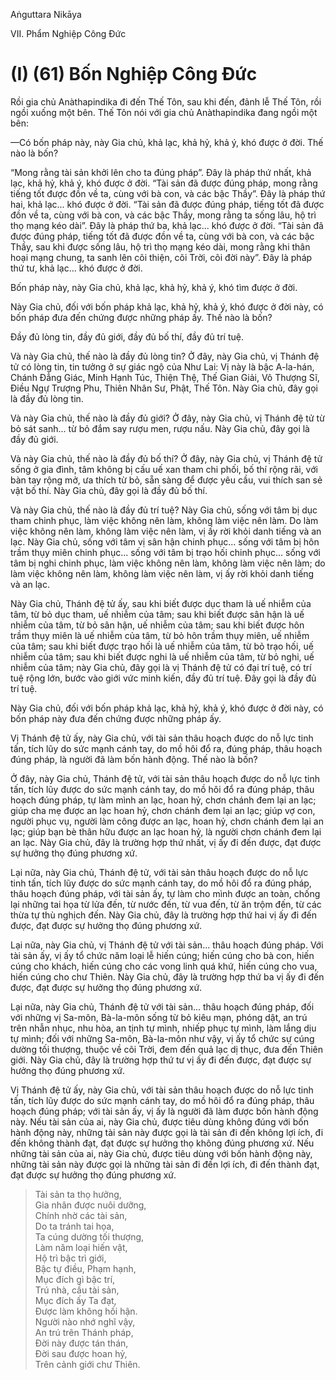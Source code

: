 Aṅguttara Nikāya

VII. Phẩm Nghiệp Công Ðức

# (I) (61) Bốn Nghiệp Công Ðức

Rồi gia chủ Anàthapindika đi đến Thế Tôn, sau khi đến, đảnh lễ Thế Tôn, rồi ngồi xuống một bên. Thế Tôn nói với gia chủ Anàthapindika đang ngồi một bên:

—Có bốn pháp này, này Gia chủ, khả lạc, khả hỷ, khả ý, khó được ở đời. Thế nào là bốn?

“Mong rằng tài sản khởi lên cho ta đúng pháp”. Ðây là pháp thứ nhất, khả lạc, khả hỷ, khả ý, khó được ở đời. “Tài sản đã được đúng pháp, mong rằng tiếng tốt được đồn về ta, cùng với bà con, và các bậc Thầy”. Ðây là pháp thứ hai, khả lạc... khó được ở đời. “Tài sản đã được đúng pháp, tiếng tốt đã được đồn về ta, cùng với bà con, và các bậc Thầy, mong rằng ta sống lâu, hộ trì thọ mạng kéo dài”. Ðây là pháp thứ ba, khả lạc... khó được ở đời. “Tài sản đã được đúng pháp, tiếng tốt đã được đồn về ta, cùng với bà con, và các bậc Thầy, sau khi được sống lâu, hộ trì thọ mạng kéo dài, mong rằng khi thân hoại mạng chung, ta sanh lên cõi thiện, cõi Trời, cõi đời này”. Ðây là pháp thứ tư, khả lạc... khó được ở đời.

Bốn pháp này, này Gia chủ, khả lạc, khả hỷ, khả ý, khó tìm được ở đời.

Này Gia chủ, đối với bốn pháp khả lạc, khả hỷ, khả ý, khó được ở đời này, có bốn pháp đưa đến chứng được những pháp ấy. Thế nào là bốn?

Ðầy đủ lòng tin, đầy đủ giới, đầy đủ bố thí, đầy đủ trí tuệ.

Và này Gia chủ, thế nào là đầy đủ lòng tin? Ở đây, này Gia chủ, vị Thánh đệ tử có lòng tin, tin tưởng ở sự giác ngộ của Như Lai: Vị này là bậc A-la-hán, Chánh Ðẳng Giác, Minh Hạnh Túc, Thiện Thệ, Thế Gian Giải, Vô Thượng Sĩ, Ðiều Ngự Trượng Phu, Thiên Nhân Sư, Phật, Thế Tôn. Này Gia chủ, đây gọi là đầy đủ lòng tin.

Và này Gia chủ, thế nào là đầy đủ giới? Ở đây, này Gia chủ, vị Thánh đệ tử từ bỏ sát sanh... từ bỏ đắm say rượu men, rượu nấu. Này Gia chủ, đây gọi là đầy đủ giới.

Và này Gia chủ, thế nào là đầy đủ bố thí? Ở đây, này Gia chủ, vị Thánh đệ tử sống ở gia đình, tâm không bị cấu uế xan tham chi phối, bố thí rộng rãi, với bàn tay rộng mở, ưa thích từ bỏ, sẵn sàng để được yêu cầu, vui thích san sẻ vật bố thí. Này Gia chủ, đây gọi là đầy đủ bố thí.

Và này Gia chủ, thế nào là đầy đủ trí tuệ? Này Gia chủ, sống với tâm bị dục tham chinh phục, làm việc không nên làm, không làm việc nên làm. Do làm việc không nên làm, không làm việc nên làm, vị ấy rời khỏi danh tiếng và an lạc. Này Gia chủ, sống với tâm vị sân hận chinh phục... sống với tâm bị hôn trầm thụy miên chinh phục... sống với tâm bị trạo hối chinh phục... sống với tâm bị nghi chinh phục, làm việc không nên làm, không làm việc nên làm; do làm việc không nên làm, không làm việc nên làm, vị ấy rời khỏi danh tiếng và an lạc.

Này Gia chủ, Thánh đệ tử ấy, sau khi biết được dục tham là uế nhiễm của tâm, từ bỏ dục tham, uế nhiễm của tâm; sau khi biết được sân hận là uế nhiễm của tâm, từ bỏ sân hận, uế nhiễm của tâm; sau khi biết được hôn trầm thụy miên là uế nhiễm của tâm, từ bỏ hôn trầm thụy miên, uế nhiễm của tâm; sau khi biết được trạo hối là uế nhiễm của tâm, từ bỏ trạo hối, uế nhiễm của tâm; sau khi biết được nghi là uế nhiễm của tâm, từ bỏ nghi, uế nhiễm của tâm; này Gia chủ, đây gọi là vị Thánh đệ tử có đại trí tuệ, có trí tuệ rộng lớn, bước vào giới vức minh kiến, đầy đủ trí tuệ. Ðây gọi là đầy đủ trí tuệ.

Này Gia chủ, đối với bốn pháp khả lạc, khả hỷ, khả ý, khó được ở đời này, có bốn pháp này đưa đến chứng được những pháp ấy.

Vị Thánh đệ tử ấy, này Gia chủ, với tài sản thâu hoạch được do nỗ lực tinh tấn, tích lũy do sức mạnh cánh tay, do mồ hôi đổ ra, đúng pháp, thâu hoạch đúng pháp, là người đã làm bốn hành động. Thế nào là bốn?

Ở đây, này Gia chủ, Thánh đệ tử, với tài sản thâu hoạch được do nỗ lực tinh tấn, tích lũy được do sức mạnh cánh tay, do mồ hôi đổ ra đúng pháp, thâu hoạch đúng pháp, tự làm mình an lạc, hoan hỷ, chơn chánh đem lại an lạc; giúp cha mẹ được an lạc hoan hỷ, chơn chánh đem lại an lạc; giúp vợ con, người phục vụ, người làm công được an lạc, hoan hỷ, chơn chánh đem lại an lạc; giúp bạn bè thân hữu được an lạc hoan hỷ, là người chơn chánh đem lại an lạc. Này Gia chủ, đây là trường hợp thứ nhất, vị ấy đi đến được, đạt được sự hưởng thọ đúng phương xứ.

Lại nữa, này Gia chủ, Thánh đệ tử, với tài sản thâu hoạch được do nỗ lực tinh tấn, tích lũy được do sức mạnh cánh tay, do mồ hôi đổ ra đúng pháp, thâu hoạch đúng pháp, với tài sản ấy, tự làm cho mình được an toàn, chống lại những tai họa từ lửa đến, từ nước đến, từ vua đến, từ ăn trộm đến, từ các thừa tự thù nghịch đến. Này Gia chủ, đây là trường hợp thứ hai vị ấy đi đến được, đạt được sự hưởng thọ đúng phương xứ.

Lại nữa, này Gia chủ, vị Thánh đệ tử với tài sản... thâu hoạch đúng pháp. Với tài sản ấy, vị ấy tổ chức năm loại lễ hiến cúng; hiến cúng cho bà con, hiến cúng cho khách, hiến cúng cho các vong linh quá khứ, hiến cúng cho vua, hiến cúng cho chư Thiên. Này Gia chủ, đây là trường hợp thứ ba vị ấy đi đến được, đạt được sự hưởng thọ đúng phương xứ.

Lại nữa, này Gia chủ, Thánh đệ tử với tài sản... thâu hoạch đúng pháp, đối với những vị Sa-môn, Bà-la-môn sống từ bỏ kiêu mạn, phóng dật, an trú trên nhẫn nhục, nhu hòa, an tịnh tự mình, nhiếp phục tự mình, làm lắng dịu tự mình; đối với những Sa-môn, Bà-la-môn như vậy, vị ấy tổ chức sự cúng dường tối thượng, thuộc về cõi Trời, đem đến quả lạc dị thục, đưa đến Thiên giới. Này Gia chủ, đây là trường hợp thứ tư vị ấy đi đến được, đạt được sự hưởng thọ đúng phương xứ.

Vị Thánh đệ tử ấy, này Gia chủ, với tài sản thâu hoạch được do nỗ lực tinh tấn, tích lũy được do sức mạnh cánh tay, do mồ hôi đổ ra đúng pháp, thâu hoạch đúng pháp; với tài sản ấy, vị ấy là người đã làm được bốn hành động này. Nếu tài sản của ai, này Gia chủ, được tiêu dùng không đúng với bốn hành động này, những tài sản này được gọi là tài sản đi đến không lợi ích, đi đến không thành đạt, đạt được sự hưởng thọ không đúng phương xứ. Nếu những tài sản của ai, này Gia chủ, được tiêu dùng với bốn hành động này, những tài sản này được gọi là những tài sản đi đến lợi ích, đi đến thành đạt, đạt được sự hưởng thọ đúng phương xứ.

> Tài sản ta thọ hưởng,  
> Gia nhân được nuôi dưỡng,  
> Chính nhờ các tài sản,  
> Do ta tránh tai họa,  
> Ta cúng dường tối thượng,  
> Làm năm loại hiến vật,  
> Hộ trì bậc trì giới,  
> Bậc tự điều, Phạm hạnh,  
> Mục đích gì bậc trí,  
> Trú nhà, cầu tài sản,  
> Mục đích ấy Ta đạt,  
> Ðược làm không hối hận.  
> Người nào nhớ nghĩ vậy,  
> An trú trên Thánh pháp,  
> Ðời này được tán thán,  
> Ðời sau được hoan hỷ,  
> Trên cảnh giới chư Thiên.

